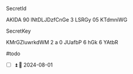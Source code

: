 SecretId

AKIDA 90 lNtDLJDzfCnGe 3 LSRGy 05 KTdmniWG

SecretKey

KMrGZluwrkdWM 2 a 0 JUafbP 6 hGk 6 YAtbR

#todo
- [ ] ⏫ 📅 2024-08-01 


